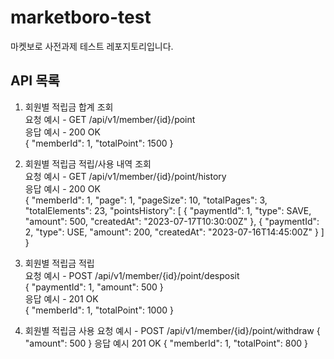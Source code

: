 # marketboro-test
마켓보로 사전과제 테스트 레포지토리입니다.

## API 목록
1. 회원별 적립금 합계 조회 <br>
요청 예시 - GET /api/v1/member/{id}/point  <br>
응답 예시 - 200 OK <br>
{
  "memberId": 1,
  "totalPoint": 1500
}

2. 회원별 적립금 적립/사용 내역 조회 <br>
요청 예시 - GET /api/v1/member/{id}/point/history <br>
응답 예시 - 200 OK <br>
{
  "memberId": 1,
  "page": 1,
  "pageSize": 10,
  "totalPages": 3,
  "totalElements": 23,
  "pointsHistory": [
    {
      "paymentId": 1,
      "type": SAVE,
      "amount": 500,
      "createdAt": "2023-07-17T10:30:00Z"
    },
    {
      "paymentId": 2,
      "type": USE,
      "amount": 200,
      "createdAt": "2023-07-16T14:45:00Z"
    }
  ]
}

3. 회원별 적립금 적립 <br>
요청 예시 - POST /api/v1/member/{id}/point/desposit <br>
{
  "paymentId": 1,
  "amount": 500
} <br>
응답 예시 - 201 OK <br>
{
  "memberId": 1,
  "totalPoint": 1000
}

4. 회원별 적립금 사용
요청 예시 - POST /api/v1/member/{id}/point/withdraw
{
  "amount": 500
}
응답 예시 201 OK
{
  "memberId": 1,
  "totalPoint": 800
}
